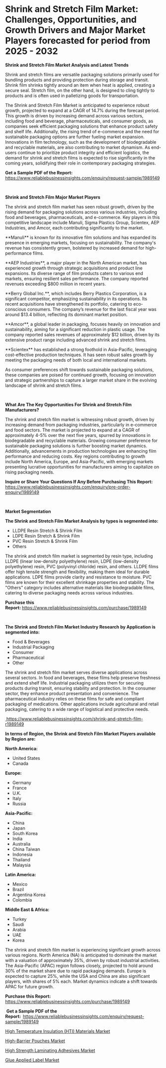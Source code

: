 <p><h1>Shrink and Stretch Film Market: Challenges, Opportunities, and Growth Drivers and Major Market Players forecasted for period from 2025 - 2032</h1></p><p><strong>Shrink and Stretch Film Market Analysis and Latest Trends</strong></p>
<p><p>Shrink and stretch films are versatile packaging solutions primarily used for bundling products and providing protection during storage and transit. Shrink film shrinks tightly around an item when heat is applied, creating a secure seal. Stretch film, on the other hand, is designed to cling tightly to products and is often used in palletizing goods for transportation.</p><p>The Shrink and Stretch Film Market is anticipated to experience robust growth, projected to expand at a CAGR of 14.7% during the forecast period. This growth is driven by increasing demand across various sectors, including food and beverage, pharmaceuticals, and consumer goods, as companies seek efficient packaging solutions that enhance product safety and shelf life. Additionally, the rising trend of e-commerce and the need for sustainable packaging options are further fueling market expansion. Innovations in film technology, such as the development of biodegradable and recyclable materials, are also contributing to market dynamism. As end-users continue to prioritize product integrity and efficient logistics, the demand for shrink and stretch films is expected to rise significantly in the coming years, solidifying their role in contemporary packaging strategies.</p></p>
<p><strong>Get a Sample PDF of the Report:&nbsp;</strong> <a href="https://www.reliablebusinessinsights.com/enquiry/request-sample/1989149?utm_campaign=84&utm_medium=2&utm_source=Github&utm_content=ia&utm_term=04022025&utm_id=shrink-and-stretch-film">https://www.reliablebusinessinsights.com/enquiry/request-sample/1989149</a></p>
<p>&nbsp;</p>
<p><strong>Shrink and Stretch Film Major Market Players</strong></p>
<p><p>The shrink and stretch film market has seen robust growth, driven by the rising demand for packaging solutions across various industries, including food and beverages, pharmaceuticals, and e-commerce. Key players in this competitive landscape include Manuli, Sigma Plastics Group, Scientex, AEP Industries, and Amcor, each contributing significantly to the market.</p><p>**Manuli** is known for its innovative film solutions and has expanded its presence in emerging markets, focusing on sustainability. The company's revenue has consistently grown, bolstered by increased demand for high-performance films.</p><p>**AEP Industries**, a major player in the North American market, has experienced growth through strategic acquisitions and product line expansions. Its diverse range of film products caters to various end markets, ensuring resilient sales performance. The company reported revenues exceeding $800 million in recent years.</p><p>**Berry Global Inc.**, which includes Berry Plastics Corporation, is a significant competitor, emphasizing sustainability in its operations. Its recent acquisitions have strengthened its portfolio, catering to eco-conscious consumers. The company’s revenue for the last fiscal year was around $13.4 billion, reflecting its dominant market position.</p><p>**Amcor**, a global leader in packaging, focuses heavily on innovation and sustainability, aiming for a significant reduction in plastic usage. The company reported sales revenues of approximately $12 billion, driven by its extensive product range including advanced shrink and stretch films.</p><p>**Scientex** has established a strong foothold in Asia-Pacific, leveraging cost-effective production techniques. It has seen robust sales growth by meeting the packaging needs of both local and international markets.</p><p>As consumer preferences shift towards sustainable packaging solutions, these companies are poised for continued growth, focusing on innovation and strategic partnerships to capture a larger market share in the evolving landscape of shrink and stretch films.</p></p>
<p>&nbsp;</p>
<p><strong>What Are The Key Opportunities For Shrink and Stretch Film Manufacturers?</strong></p>
<p><p>The shrink and stretch film market is witnessing robust growth, driven by increasing demand from packaging industries, particularly in e-commerce and food sectors. The market is projected to expand at a CAGR of approximately 4-5% over the next five years, spurred by innovations in biodegradable and recyclable materials. Growing consumer preference for sustainable packaging solutions is further boosting market dynamics. Additionally, advancements in production technologies are enhancing film performance and reducing costs. Key regions contributing to growth include North America, Europe, and Asia-Pacific, with emerging markets presenting lucrative opportunities for manufacturers aiming to capitalize on rising packaging needs.</p></p>
<p><strong>Inquire or Share Your Questions If Any Before Purchasing This Report:</strong> <a href="https://www.reliablebusinessinsights.com/enquiry/pre-order-enquiry/1989149?utm_campaign=84&utm_medium=2&utm_source=Github&utm_content=ia&utm_term=04022025&utm_id=shrink-and-stretch-film">https://www.reliablebusinessinsights.com/enquiry/pre-order-enquiry/1989149</a></p>
<p>&nbsp;</p>
<p><strong>Market Segmentation</strong></p>
<p><strong>The Shrink and Stretch Film Market Analysis by types is segmented into:</strong></p>
<p><ul><li>LLDPE Resin Stretch & Shrink Film</li><li>LDPE Resin Stretch & Shrink Film</li><li>PVC Resin Stretch & Shrink Film</li><li>Others</li></ul></p>
<p><p>The shrink and stretch film market is segmented by resin type, including LLDPE (linear low-density polyethylene) resin, LDPE (low-density polyethylene) resin, PVC (polyvinyl chloride) resin, and others. LLDPE films offer high tensile strength and flexibility, making them ideal for durable applications. LDPE films provide clarity and resistance to moisture. PVC films are known for their excellent shrinkage properties and stability. The "Others" category includes alternative materials like biodegradable films, catering to diverse packaging needs across various industries.</p></p>
<p><strong>Purchase this Report:&nbsp;</strong><a href="https://www.reliablebusinessinsights.com/purchase/1989149?utm_campaign=84&utm_medium=2&utm_source=Github&utm_content=ia&utm_term=04022025&utm_id=shrink-and-stretch-film">https://www.reliablebusinessinsights.com/purchase/1989149</a></p>
<p>&nbsp;</p>
<p><strong>The Shrink and Stretch Film Market Industry Research by Application is segmented into:</strong></p>
<p><ul><li>Food & Beverages</li><li>Industrial Packaging</li><li>Consumer</li><li>Pharmaceutical</li><li>Other</li></ul></p>
<p><p>The shrink and stretch film market serves diverse applications across several sectors. In food and beverages, these films help preserve freshness and extend shelf life. Industrial packaging utilizes them for securing products during transit, ensuring stability and protection. In the consumer sector, they enhance product presentation and convenience. The pharmaceutical industry relies on these films for safe and compliant packaging of medications. Other applications include agricultural and retail packaging, catering to a wide range of logistical and protective needs.</p></p>
<p><a href="https://www.reliablebusinessinsights.com/shrink-and-stretch-film-r1989149?utm_campaign=84&utm_medium=2&utm_source=Github&utm_content=ia&utm_term=04022025&utm_id=shrink-and-stretch-film">&nbsp;https://www.reliablebusinessinsights.com/shrink-and-stretch-film-r1989149</a></p>
<p><strong>In terms of Region, the Shrink and Stretch Film Market Players available by Region are:</strong></p>
<p>
    <p> <strong> North America: </strong>
        <ul>
            <li>United States</li>
            <li>Canada</li>
        </ul>
        </p> 
    <p> <strong> Europe: </strong>
        <ul>
            <li>Germany</li>
            <li>France</li>
            <li>U.K.</li>
            <li>Italy</li>
            <li>Russia</li>
        </ul>
        </p> 
    <p> <strong> Asia-Pacific: </strong>
        <ul>
            <li>China</li>
            <li>Japan</li>
            <li>South Korea</li>
            <li>India</li>
            <li>Australia</li>
            <li>China Taiwan</li>
            <li>Indonesia</li>
            <li>Thailand</li>
            <li>Malaysia</li>
        </ul>
        </p> 
    <p> <strong> Latin America: </strong>
        <ul>
            <li>Mexico</li>
            <li>Brazil</li>
            <li>Argentina Korea</li>
            <li>Colombia</li>
        </ul>
        </p> 
    <p> <strong> Middle East & Africa: </strong>
        <ul>
            <li>Turkey</li>
            <li>Saudi</li>
            <li>Arabia</li>
            <li>UAE</li>
            <li>Korea</li>
        </ul>
    </p>
    </p>
<p><p>The shrink and stretch film market is experiencing significant growth across various regions. North America (NA) is anticipated to dominate the market with a valuation of approximately 35%, driven by robust industrial activities. The Asia-Pacific (APAC) region follows closely, projected to hold around 30% of the market share due to rapid packaging demands. Europe is expected to capture 25%, while the USA and China are also significant players, with shares of 5% each. Market dynamics indicate a shift towards APAC for future growth.</p></p>
<p><strong>Purchase this Report: </strong><a href="https://www.reliablebusinessinsights.com/purchase/1989149?utm_campaign=84&utm_medium=2&utm_source=Github&utm_content=ia&utm_term=04022025&utm_id=shrink-and-stretch-film">https://www.reliablebusinessinsights.com/purchase/1989149</a></p>
<p>&nbsp;<strong>Get a Sample PDF of the Report:&nbsp;&nbsp;</strong><a href="https://www.reliablebusinessinsights.com/enquiry/request-sample/1989149?utm_campaign=84&utm_medium=2&utm_source=Github&utm_content=ia&utm_term=04022025&utm_id=shrink-and-stretch-film">https://www.reliablebusinessinsights.com/enquiry/request-sample/1989149</a></p>
<p><strong></strong></p>
<p><p><a href="https://github.com/genayziben/Market-Research-Report-List-1/blob/main/high-temperature-insulation-hti-materials-market.md?utm_campaign=84&utm_medium=2&utm_source=Github&utm_content=ia&utm_term=04022025&utm_id=shrink-and-stretch-film">High Temperature Insulation (HTI) Materials Market</a></p><p><a href="https://github.com/beroxiluwaya/Market-Research-Report-List-1/blob/main/high-barrier-pouches-market.md?utm_campaign=84&utm_medium=2&utm_source=Github&utm_content=ia&utm_term=04022025&utm_id=shrink-and-stretch-film">High-Barrier Pouches Market</a></p><p><a href="https://github.com/binnazcassam/Market-Research-Report-List-1/blob/main/high-strength-laminating-adhesives-market.md?utm_campaign=84&utm_medium=2&utm_source=Github&utm_content=ia&utm_term=04022025&utm_id=shrink-and-stretch-film">High Strength Laminating Adhesives Market</a></p><p><a href="https://github.com/meuskocov/Market-Research-Report-List-1/blob/main/glue-applied-label-market.md?utm_campaign=84&utm_medium=2&utm_source=Github&utm_content=ia&utm_term=04022025&utm_id=shrink-and-stretch-film">Glue Applied Label Market</a></p></p>
